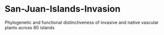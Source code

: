 # San-Juan-Islands-Invasion
Phylogenetic and functional distinctiveness of invasive and native vascular plants across 80 islands 

